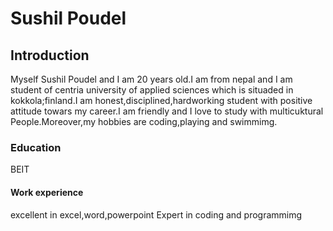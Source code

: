 # Sushil Poudel

## Introduction
Myself Sushil Poudel and I am 20 years old.I am from nepal and I am student of centria university of applied sciences which is situaded in kokkola;finland.I am honest,disciplined,hardworking student with positive attitude towars my career.I am friendly and I love to study with multicuktural People.Moreover,my hobbies are coding,playing and swimmimg.
 
### Education
BEIT
#### Work experience
excellent in excel,word,powerpoint 
Expert in coding and programmimg
